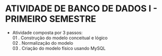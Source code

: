 # ATIVIDADE DE BANCO DE DADOS I - PRIMEIRO SEMESTRE  
- Atividade composta por 3 passos: \
  01 . Construção do modelo conceitual e lógico \
  02 . Normalização do modelo \
  03 . Criação do modelo físico usando MySQL


